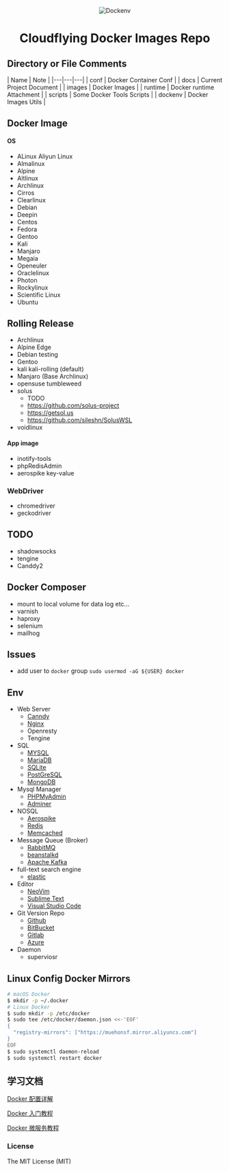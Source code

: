 <p align="center"><img src="https://user-images.githubusercontent.com/6483352/175850848-799b1ea1-941c-4e7f-8378-4a0a64dcdad8.png" alt="Dockenv"></p>

<p align="center">
<!-- <a href="https://github.com/imxieke/dockenv/stargazers"><img alt="GitHub stars" src="https://img.shields.io/github/stars/imxieke/dockenv"></a> -->
<!-- <a href="https://github.com/imxieke/dockenv/issues"><img src="https://img.shields.io/github/issues/imxieke/dockenv" alt="Issue"></a> -->
<!-- <a href="https://github.com/imxieke/dockenv"><img src="https://img.shields.io/github/license/imxieke/dockenv" alt="License"></a> -->
<h1 style="text-align:center" >Cloudflying Docker Images Repo</h1>
</p>

## Directory or File Comments

| Name | Note |
|---|---|---|
| conf | Docker Container Conf |
| docs | Current Project Document |
| images | Docker Images |
| runtime | Docker runtime Attachment  |
| scripts | Some Docker Tools Scripts |
| dockenv | Docker Images Utils |

## Docker Image
#### OS
- ALinux Aliyun Linux
- Almalinux
- Alpine
- Altlinux
- Archlinux
- Cirros
- Clearlinux
- Debian
- Deepin
- Centos
- Fedora
- Gentoo
- Kali
- Manjaro
- Megaia
- Openeuler
- Oraclelinux
- Photon
- Rockylinux
- Scientific Linux
- Ubuntu

## Rolling Release
- Archlinux
- Alpine Edge
- Debian testing
- Gentoo
- kali kali-rolling (default)
- Manjaro (Base Archlinux)
- opensuse tumbleweed
- solus
  - TODO
  - https://github.com/solus-project
  - https://getsol.us
  - https://github.com/sileshn/SolusWSL
- voidlinux

#### App image
- inotify-tools
- phpRedisAdmin
- aerospike key-value

### WebDriver
- chromedriver
- geckodriver

## TODO
- shadowsocks
- tengine
- Canddy2

## Docker Composer
- mount to local volume for data log etc...
- varnish
- haproxy
- selenium
- mailhog

## Issues

- add user to `docker` group
`sudo usermod -aG ${USER} docker`

## Env
- Web Server
  - [Canndy](https://caddyserver.com)
  - [Nginx](http://nginx.org)
  - Openresty
  - Tengine
- SQL
  - [MYSQL](https://www.mysql.com)
  - [MariaDB](https://mariadb.org)
  - [SQLite](https://www.sqlite.org)
  - [PostGreSQL](https://www.postgresql.org)
  - [MongoDB](https://www.mongodb.com)
- Mysql Manager
  - [PHPMyAdmin](https://www.phpmyadmin.net)
  - [Adminer](https://www.adminer.org)
- NOSQL
  - [Aerospike](https://aerospike.com)
  - [Redis](https://redis.io)
  - [Memcached](https://memcached.org)
- Message Queue (Broker)
  - [RabbitMQ](https://www.rabbitmq.com)
  - [beanstalkd](https://beanstalkd.github.io)
  - [Apache Kafka](http://kafka.apache.org)
- full-text search engine
  - [elastic](https://www.elastic.co)
- Editor
  - [NeoVim](https://neovim.io)
  - [Sublime Text](https://www.sublimetext.com)
  - [Visual Studio Code](https://code.visualstudio.com)
- Git Version Repo
  - [Github](https://github.com)
  - [BitBucket](https://bitbucket.org)
  - [Gitlab](https://about.gitlab.com)
  - [Azure](https://dev.azure.com)
- Daemon
  - superviosr

## Linux Config Docker Mirrors
```bash
# macOS Docker
$ mkdir -p ~/.docker
# Linux Docker
$ sudo mkdir -p /etc/docker
$ sudo tee /etc/docker/daemon.json <<-'EOF'
{
  "registry-mirrors": ["https://muehonsf.mirror.aliyuncs.com"]
}
EOF
$ sudo systemctl daemon-reload
$ sudo systemctl restart docker
```

## 学习文档
[Docker 配置详解](https://www.jianshu.com/p/2217cfed29d7)

[Docker 入门教程](http://www.ruanyifeng.com/blog/2018/02/docker-tutorial.html)

[Docker 微服务教程](http://www.ruanyifeng.com/blog/2018/02/docker-wordpress-tutorial.html)

### License

The MIT License (MIT)
